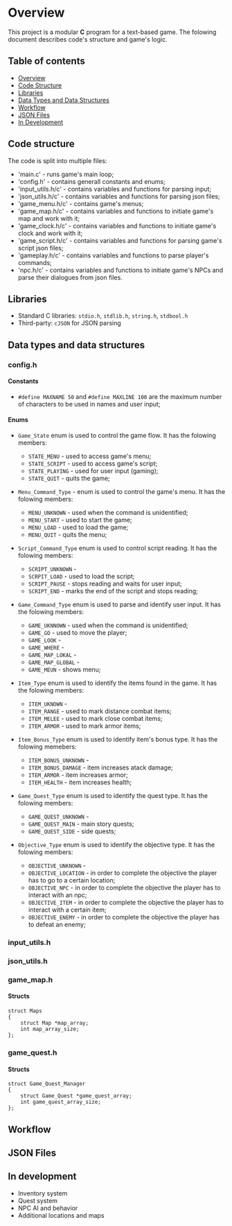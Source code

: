 # Overview

This project is a modular **C** program for a text-based game. The folowing document describes code's structure and game's logic.

## Table of contents

- [Overview](#overview)
- [Code Structure](#code-structure)
- [Libraries](#libraries)
- [Data Types and Data Structures](#data-types-and-data-structures)
- [Workflow](#Workflow)
- [JSON Files](#json-files)
- [In Development](#in-development)

## Code structure

The code is split into multiple files:

- 'main.c' - runs game's main loop;
- 'config.h' - contains generall constants and enums; 
- 'input_utils.h/c' - contains variables and functions for parsing input;
- 'json_utils.h/c' - contains variables and functions for parsing json files;
- 'game_menu.h/c' - contains game's menus;
- 'game_map.h/c' - contains variables and functions to initiate game's map and work with it;
- 'game_clock.h/c' - contains variables and functions to initiate game's clock and work with it;
- 'game_script.h/c' - contains variables and functions for parsing game's script json files;
- 'gameplay.h/c' - contains variables and functions to parse player's commands;
- 'npc.h/c' - contains variables and functions to initiate game's NPCs and parse their dialogues from json files.

## Libraries

- Standard C libraries: `stdio.h`, `stdlib.h`, `string.h`, `stdbool.h`
- Third-party: `cJSON` for JSON parsing

## Data types and data structures

### config.h

#### Constants

- `#define MAXNAME 50` and `#define MAXLINE 100` are the maximum number of characters to be used in names and user input;

#### Enums

- `Game_State` enum is used to control the game flow. It has the folowing members:
    - `STATE_MENU` - used to access game's menu;
    - `STATE_SCRIPT` - used to access game's script;
    - `STATE_PLAYING` - used for user input (gaming);
    - `STATE_QUIT` - quits the game;

- `Menu_Command_Type` - enum is used to control the game's menu. It has the folowing members:
    - `MENU_UNKNOWN` - used when the command is unidentified;
    - `MENU_START` - used to start the game;
    - `MENU_LOAD` - used to load the game;
    - `MENU_QUIT` - quits the menu;

- `Script_Command_Type` enum is used to control script reading. It has the folowing members:
    - `SCRIPT_UNKNOWN` - 
    - `SCRPIT_LOAD` - used to load the script;
    - `SCRIPT_PAUSE` - stops reading and waits for user input;
    - `SCRIPT_END` - marks the end of the script and stops reading;
    
- `Game_Command_Type` enum is used to parse and identify user input. It has the folowing members:
    - `GAME_UKNNOWN` - used when the command is unidentified;
    - `GAME_GO` - used to move the player;
    - `GAME_LOOK` - 
    - `GAME_WHERE` - 
    - `GAME_MAP_LOKAL` -
    - `GAME_MAP_GLOBAL` - 
    - `GAME_MEUN` - shows menu;

- `Item_Type` enum is used to identify the items found in the game. It has the folowing members:
    - `ITEM_UKNOWN` - 
    - `ITEM_RANGE` - used to mark distance combat items;
    - `ITEM_MELEE` - used to mark close combat items;
    - `ITEM_ARMOR` - used to mark armor items;

- `Item_Bonus_Type` enum is used to identify item's bonus type. It has the folowing memebers:
    - `ITEM_BONUS_UNKNOWN` - 
    - `ITEM_BONUS_DAMAGE` - item increases atack damage;
    - `ITEM_ARMOR` - item increases armor;
    - `ITEM_HEALTH` - item increases health;

- `Game_Quest_Type` enum is used to identify the quest type. It has the folowing members:
    - `GAME_QUEST_UNKNOWN` - 
    - `GAME_QUEST_MAIN` - main story quests;
    - `GAME_QUEST_SIDE` - side quests;
    
- `Objective_Type` enum is used to identify the objective type. It has the folowing members:
    - `OBJECTIVE_UNKNOWN` - 
    - `OBJECTIVE_LOCATION` - in order to complete the objective the player has to go to a certain location;
    - `OBJECTIVE_NPC` - in order to complete the objective the player has to interact with an npc;
    - `OBJECTIVE_ITEM` - in order to complete the objective the player has to interact with a certain item;
    - `OBJECTIVE_ENEMY` - in order to complete the objective the player has to defeat an enemy;

### input_utils.h

### json_utils.h

### game_map.h

#### Structs

```
struct Maps
{
    struct Map *map_array;
    int map_array_size;
};
```

### game_quest.h

#### Structs

```
struct Game_Quest_Manager
{
    struct Game_Quest *game_quest_array;
    int game_quest_array_size;
};
```

## Workflow

## JSON Files

## In development

- Inventory system
- Quest system
- NPC AI and behavior
- Additional locations and maps

